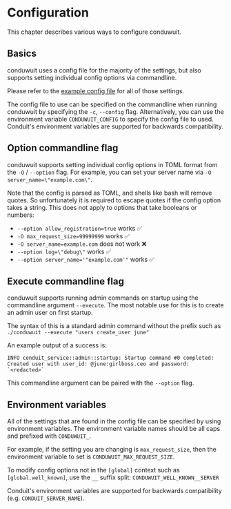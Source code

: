 # Configuration

This chapter describes various ways to configure conduwuit.

## Basics

conduwuit uses a config file for the majority of the settings, but also supports
setting individual config options via commandline.

Please refer to the [example config
file](./configuration/examples.md#example-configuration) for all of those
settings.

The config file to use can be specified on the commandline when running
conduwuit by specifying the `-c`, `--config` flag. Alternatively, you can use
the environment variable `CONDUWUIT_CONFIG` to specify the config file to used.
Conduit's environment variables are supported for backwards compatibility.

## Option commandline flag

conduwuit supports setting individual config options in TOML format from the
`-O` / `--option` flag. For example, you can set your server name via `-O
server_name=\"example.com\"`.

Note that the config is parsed as TOML, and shells like bash will remove quotes.
So unfortunately it is required to escape quotes if the config option takes a
string. This does not apply to options that take booleans or numbers:
- `--option allow_registration=true` works ✅
- `-O max_request_size=99999999` works ✅
- `-O server_name=example.com` does not work ❌
- `--option log=\"debug\"` works ✅
- `--option server_name='"example.com'"` works ✅

## Execute commandline flag

conduwuit supports running admin commands on startup using the commandline
argument `--execute`. The most notable use for this is to create an admin user
on first startup.

The syntax of this is a standard admin command without the prefix such as
`./conduwuit --execute "users create_user june"`

An example output of a success is:
```
INFO conduit_service::admin::startup: Startup command #0 completed:
Created user with user_id: @june:girlboss.ceo and password: `<redacted>`
```

This commandline argument can be paired with the `--option` flag.

## Environment variables

All of the settings that are found in the config file can be specified by using
environment variables. The environment variable names should be all caps and
prefixed with `CONDUWUIT_`.

For example, if the setting you are changing is `max_request_size`, then the
environment variable to set is `CONDUWUIT_MAX_REQUEST_SIZE`.

To modify config options not in the `[global]` context such as
`[global.well_known]`, use the `__` suffix split: `CONDUWUIT_WELL_KNOWN__SERVER`

Conduit's environment variables are supported for backwards compatibility (e.g.
`CONDUIT_SERVER_NAME`).

